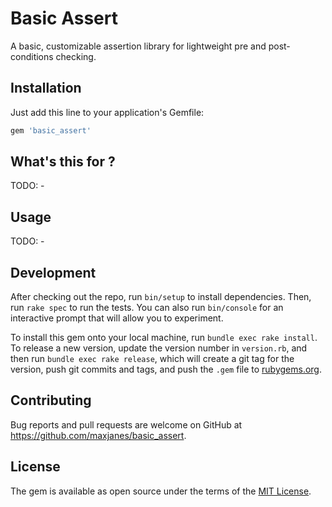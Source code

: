 # Basic Assert

A basic, customizable assertion library for lightweight pre and post-conditions checking.

## Installation

Just add this line to your application's Gemfile:

```ruby
gem 'basic_assert'
```

## What's this for ?

TODO: -

## Usage

TODO: -

## Development

After checking out the repo, run `bin/setup` to install dependencies. Then, run `rake spec` to run the tests. You can also run `bin/console` for an interactive prompt that will allow you to experiment.

To install this gem onto your local machine, run `bundle exec rake install`. To release a new version, update the version number in `version.rb`, and then run `bundle exec rake release`, which will create a git tag for the version, push git commits and tags, and push the `.gem` file to [rubygems.org](https://rubygems.org).

## Contributing

Bug reports and pull requests are welcome on GitHub at https://github.com/maxjanes/basic_assert.

## License

The gem is available as open source under the terms of the [MIT License](https://opensource.org/licenses/MIT).
